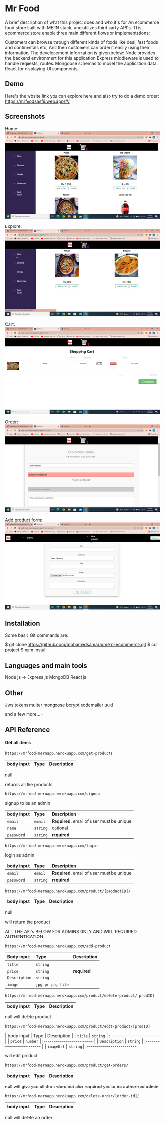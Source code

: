 
# Mr Food

A brief description of what this project does and who it's for
An ecommerce food store built with MERN stack, and utilizes third party API's. This ecommerce store enable three main different flows or implementations:

Customers can browse through different kinds of foods like desi, fast foods and continentals etc,
And then customers can order it easily using their information.
The developement information is given below:
Node provides the backend environment for this application
Express middleware is used to handle requests, routes.
Mongoose schemas to model the application data.
React for displaying UI components.



## Demo

Here's the wbsite link you can explore here and also try to do a demo order: 
https://mrfoodsasfii.web.app/#/


## Screenshots
Home:
![](frontend/public/home.png)

Explore:
![](frontend/public/Categories.png)

Cart:
![](frontend/public/cart.png)

Order:
![](frontend/public/order.png)

Add product form:
![](frontend/public/2022-02-13%20(7).png)




## Installation

Some basic Git commands are:

$ git clone https://github.com/mohamedsamara/mern-ecommerce.git
$ cd project
$ npm install
## Languages and main tools
Node js -> Express js
MongoDB
React js

## Other
Jws tokens
multer
mongoose
bcrypt
nodemailer
uuid

and a few more...=
## API Reference

#### Get all items

```http
https://mrfood-mernapp.herokuapp.com/get-products
```

| body input | Type     | Description                |
| :-------- | :------- | :------------------------- |
null

 returns all the products

```http
https://mrfood-mernapp.herokuapp.com/signup
```

signup to be an admin

| body input | Type     | Description                       |
| :-------- | :------- | :-------------------------------- |
| `email`      | `email` | **Required**. email of user must be unique |
| `name` | `string` | optional |
| `password`| `string`| **required**

```http
https://mrfood-mernapp.herokuapp.com/login
```

login as admin

| body input | Type     | Description                       |
| :-------- | :------- | :-------------------------------- |
| `email`      | `email` | **Required**. email of user must be unique |
| `password`| `string`| **required**



```http
https://mrfood-mernapp.herokuapp.com/product/[productID]/
```

| body input | Type     | Description                |
| :-------- | :------- | :------------------------- |
null

will return the product

ALL THE API's BELOW FOR ADMINS ONLY AND WILL REQUIRED AUTHENTICATION

```http
https://mrfood-mernapp.herokuapp.com/add-product
```

| Body input | Type     | Description                       |
| :-------- | :------- | :-------------------------------- |
| `title`      | `string` |  |
| `price`| `string`| **required**
|`Description`| `string` | 
|`image`| `jpg pr png file` |

```http
https://mrfood-mernapp.herokuapp.com/product/delete-product/[prodID]
```

| body input | Type     | Description                |
| :-------- | :------- | :------------------------- |
null
 will delete product

```http
https://mrfood-mernapp.herokuapp.com/product/edit-product/[prodID]
```

| body input | Type     | Description                |
| `title` | `string` | :------------------------- |
| `price` | `number` | :------------------------- |
| `Description` | `string` | :------------------------- |
| `imageUrl` | `string` | :------------------------- |

 will edit product



```http
https://mrfood-mernapp.herokuapp.com/product/get-orders/
```

| body input | Type     | Description                |
| :-------- | :------- | :------------------------- |
null
 will give you all the orders but also required you to be authorized admin

```http
https://mrfood-mernapp.herokuapp.com/delete-order/[order-id]/
```

| body input | Type     | Description                |
| :-------- | :------- | :------------------------- |
null
 will delete an order 
